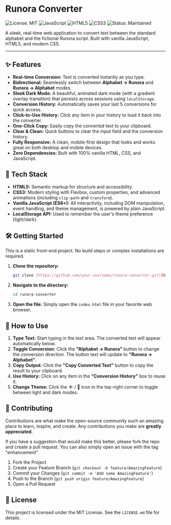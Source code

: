 # Runora Converter

![License: MIT](https://img.shields.io/badge/License-MIT-blue.svg)
![JavaScript](https://img.shields.io/badge/JavaScript-F7DF1E?logo=javascript&logoColor=black)
![HTML5](https://img.shields.io/badge/HTML5-E34F26?logo=html5&logoColor=white)
![CSS3](https://img.shields.io/badge/CSS3-1572B6?logo=css3&logoColor=white)
![Status: Maintained](https://img.shields.io/badge/status-maintained-success)

A sleek, real-time web application to convert text between the standard alphabet and the fictional Runora script. Built with vanilla JavaScript, HTML5, and modern CSS.

---

## ✨ Features

* **Real-time Conversion:** Text is converted instantly as you type.
* **Bidirectional:** Seamlessly switch between **Alphabet $\rightarrow$ Runora** and **Runora $\rightarrow$ Alphabet** modes.
* **Sleek Dark Mode:** A beautiful, animated dark mode (with a gradient overlay transition) that persists across sessions using `localStorage`.
* **Conversion History:** Automatically saves your last 5 conversions for quick access.
* **Click-to-Use History:** Click any item in your history to load it back into the converter.
* **One-Click Copy:** Easily copy the converted text to your clipboard.
* **Clear & Clean:** Quick buttons to clear the input field and the conversion history.
* **Fully Responsive:** A clean, mobile-first design that looks and works great on both desktop and mobile devices.
* **Zero Dependencies:** Built with 100% vanilla HTML, CSS, and JavaScript.

## 🚀 Tech Stack

* **HTML5:** Semantic markup for structure and accessibility.
* **CSS3:** Modern styling with Flexbox, custom properties, and advanced animations (including `clip-path` and `transform`).
* **Vanilla JavaScript (ES6+):** All interactivity, including DOM manipulation, event handling, and theme management, is powered by plain JavaScript.
* **LocalStorage API:** Used to remember the user's theme preference (light/dark).

## 🛠️ Getting Started

This is a static front-end project. No build steps or complex installations are required.

1.  **Clone the repository:**
    ```bash
    git clone [https://github.com/your-username/runora-converter.git](https://github.com/your-username/runora-converter.git)
    ```

2.  **Navigate to the directory:**
    ```bash
    cd runora-converter
    ```

3.  **Open the file:**
    Simply open the `index.html` file in your favorite web browser.

## 📖 How to Use

1.  **Type Text:** Start typing in the text area. The converted text will appear automatically below.
2.  **Toggle Conversion:** Click the **"Alphabet $\rightarrow$ Runora"** button to change the conversion direction. The button text will update to **"Runora $\rightarrow$ Alphabet"**.
3.  **Copy Output:** Click the **"Copy Converted Text"** button to copy the result to your clipboard.
4.  **Use History:** Click on any item in the **"Conversion History"** box to reuse it.
5.  **Change Theme:** Click the ☀️ / 🌙 icon in the top-right corner to toggle between light and dark modes.

## 🤝 Contributing

Contributions are what make the open-source community such an amazing place to learn, inspire, and create. Any contributions you make are **greatly appreciated**.

If you have a suggestion that would make this better, please fork the repo and create a pull request. You can also simply open an issue with the tag "enhancement".

1.  Fork the Project
2.  Create your Feature Branch (`git checkout -b feature/AmazingFeature`)
3.  Commit your Changes (`git commit -m 'Add some AmazingFeature'`)
4.  Push to the Branch (`git push origin feature/AmazingFeature`)
5.  Open a Pull Request

## 📄 License

This project is licensed under the MIT License. See the `LICENSE.md` file for details.
